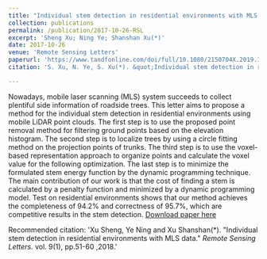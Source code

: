```yaml
---
title: "Individual stem detection in residential environments with MLS data"
collection: publications
permalink: /publication/2017-10-26-RSL
excerpt: 'Sheng Xu; Ning Ye; Shanshan Xu(*)'
date: 2017-10-26
venue: 'Remote Sensing Letters'
paperurl: 'https://www.tandfonline.com/doi/full/10.1080/2150704X.2019.1569277'
citation: 'S. Xu, N. Ye, S. Xu(*). &quot;Individual stem detection in residential environments with MLS data.&quot; <i>Remote Sensing Letters.</i> vol. 9(1), pp.51-60, 2018. doi: 10.1080/2150704X.2017.1384588.'

---
```

Nowadays, mobile laser scanning (MLS) system succeeds to collect plentiful side information of roadside trees. This letter aims to propose a method for the individual stem detection in residential environments using mobile LiDAR point clouds. The first step is to use the proposed point removal method for filtering ground points based on the elevation histogram. The second step is to localize trees by using a circle fitting method on the projection points of trunks. The third step is to use the voxel-based representation approach to organize points and calculate the voxel value for the following optimization. The last step is to minimize the formulated stem energy function by the dynamic programming technique. The main contribution of our work is that the cost of finding a stem is calculated by a penalty function and minimized by a dynamic programming model. Test on residential environments shows that our method achieves the completeness of 94.2% and correctness of 95.7%, which are competitive results in the stem detection.
[Download paper here](http://lostagex.github.io/files/2017-10-26-RSL.pdf)

Recommended citation: 'Xu Sheng, Ye Ning and Xu Shanshan(*). &quot;Individual stem detection in residential environments with MLS data.&quot; <i>Remote Sensing Letters.</i> vol. 9(1), pp.51-60 ,2018.'



